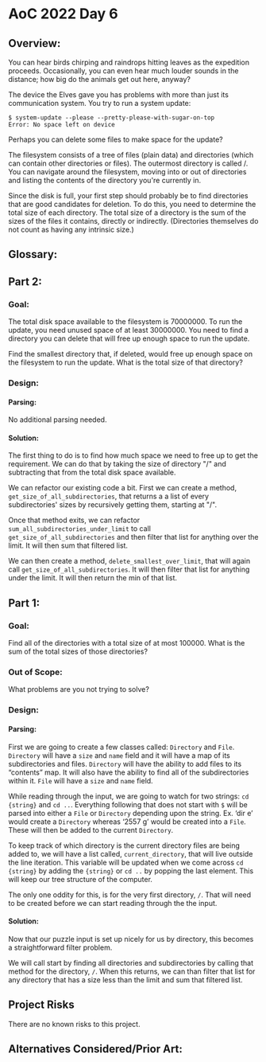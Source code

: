 # AoC 2022 Day 6
## Overview:
You can hear birds chirping and raindrops hitting leaves as the expedition proceeds. Occasionally, you can even hear 
much louder sounds in the distance; how big do the animals get out here, anyway?

The device the Elves gave you has problems with more than just its communication system. You try to run a system update:

```
$ system-update --please --pretty-please-with-sugar-on-top
Error: No space left on device
```

Perhaps you can delete some files to make space for the update?

The filesystem consists of a tree of files (plain data) and directories (which can contain other directories or files). 
The outermost directory is called /. You can navigate around the filesystem, moving into or out of directories and 
listing the contents of the directory you're currently in.

Since the disk is full, your first step should probably be to find directories that are good candidates for deletion. 
To do this, you need to determine the total size of each directory. The total size of a directory is the sum of the 
sizes of the files it contains, directly or indirectly. (Directories themselves do not count as having any intrinsic size.)

## Glossary:

## Part 2:
### Goal:
The total disk space available to the filesystem is 70000000. To run the update, you need unused space of at least 30000000. 
You need to find a directory you can delete that will free up enough space to run the update.

Find the smallest directory that, if deleted, would free up enough space on the filesystem to run the update. 
What is the total size of that directory?

### Design:
#### Parsing:
No additional parsing needed.

#### Solution:
The first thing to do is to find how much space we need to free up to get the requirement. We can do that by taking the
size of directory "/" and subtracting that from the total disk space available.

We can refactor our existing code a bit. First we can create a method, `get_size_of_all_subdirectories`, that returns a 
a list of every subdirectories' sizes by recursively getting them, starting at "/". 

Once that method exits, we can refactor `sum_all_subdirectories_under_limit` to call `get_size_of_all_subdirectories` 
and then filter that list for anything over the limit. It will then sum that filtered list.

We can then create a method, `delete_smallest_over_limit`, that will again call `get_size_of_all_subdirectories`. It will
then filter that list for anything under the limit. It will then return the min of that list.

## Part 1:
### Goal:
Find all of the directories with a total size of at most 100000. What is the sum of the total sizes of those directories?

### Out of Scope:
What problems are you not trying to solve?

### Design:

#### Parsing:
First we are going to create a few classes called: `Directory` and `File`. `Directory` will have a `size` and `name` 
field and it will have a map of its subdirectories and files. `Directory` will have the ability to add files to its 
“contents” map. It will also have the ability to find all of the subdirectories within it. `File` will have a `size` 
and `name` field. 

While reading through the input, we are going to watch for two strings:  `cd {string}` and `cd ..`. Everything following
that does not start with `$` will be parsed into either a `File` or `Directory` depending upon the string. Ex. ‘dir e’ 
would create a `Directory` whereas ‘2557 g’ would be created into a `File`. These will then be added to the current `Directory`.

To keep track of which directory is the current directory files are being added to, we will have a list called, 
`current_directory`, that will live outside the line iteration. This variable will be updated when we come across 
`cd {string}` by adding the `{string}` or `cd ..` by popping the last element. This will keep our tree structure of 
the computer.

The only one oddity for this, is for the very first directory, `/`. That will need to be created before we can start 
reading through the the input.

#### Solution:
Now that our puzzle input is set up nicely for us by directory, this becomes a straightforward filter problem.

We will call start by finding all directories and subdirectories by calling that method for the directory, `/`. When 
this returns, we can than filter that list for any directory that has a size less than the limit and sum that filtered list.

## Project Risks
There are no known risks to this project. 

## Alternatives Considered/Prior Art:






